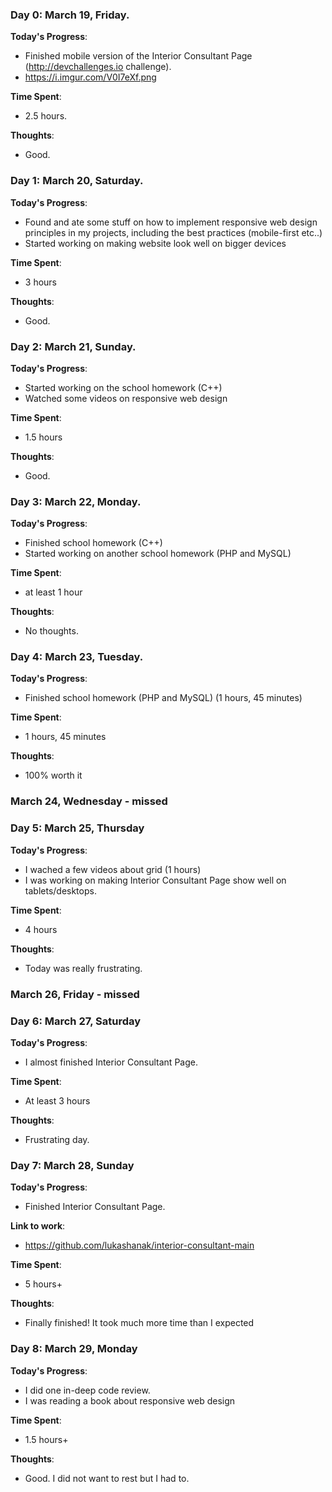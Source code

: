 ### Day 0: March 19, Friday.

**Today's Progress**: 
- Finished mobile version of the Interior Consultant Page (http://devchallenges.io challenge).
- https://i.imgur.com/V0I7eXf.png

**Time Spent**:
- 2.5 hours.

**Thoughts**: 
- Good.

### Day 1: March 20, Saturday.

**Today's Progress**: 
- Found and ate some stuff on how to implement responsive web design principles in my projects, including the best practices (mobile-first etc..)
- Started working on making website look well on bigger devices

**Time Spent**:
- 3 hours

**Thoughts**: 
- Good.


### Day 2: March 21, Sunday.

**Today's Progress**: 
- Started working on the school homework (C++)
- Watched some videos on responsive web design

**Time Spent**:
- 1.5 hours

**Thoughts**: 
- Good.

### Day 3: March 22, Monday.

**Today's Progress**: 
- Finished school homework (C++)
- Started working on another school homework (PHP and MySQL)

**Time Spent**:
- at least 1 hour

**Thoughts**: 
- No thoughts.

### Day 4: March 23, Tuesday.

**Today's Progress**: 
- Finished school homework (PHP and MySQL) (1 hours, 45 minutes)

**Time Spent**:
- 1 hours, 45 minutes

**Thoughts**: 
- 100% worth it

### March 24, Wednesday - missed

### Day 5: March 25, Thursday

**Today's Progress**: 
- I wached a few videos about grid (1 hours)
- I was working on making Interior Consultant Page show well on tablets/desktops.

**Time Spent**:
- 4 hours

**Thoughts**: 
- Today was really frustrating. 

### March 26, Friday - missed

### Day 6: March 27, Saturday

**Today's Progress**: 
- I almost finished Interior Consultant Page.

**Time Spent**:
- At least 3 hours

**Thoughts**: 
- Frustrating day.


### Day 7: March 28, Sunday

**Today's Progress**: 
- Finished Interior Consultant Page.

**Link to work**:
- https://github.com/lukashanak/interior-consultant-main

**Time Spent**:
- 5 hours+ 

**Thoughts**: 
- Finally finished! It took much more time than I expected



### Day 8: March 29, Monday

**Today's Progress**: 
- I did one in-deep code review.
- I was reading a book about responsive web design

**Time Spent**:
- 1.5 hours+ 

**Thoughts**: 
- Good. I did not want to rest but I had to.
